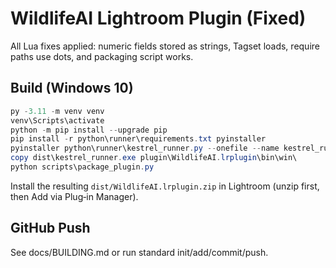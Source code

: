 # WildlifeAI Lightroom Plugin (Fixed)

All Lua fixes applied: numeric fields stored as strings, Tagset loads, require paths use dots, and packaging script works.

## Build (Windows 10)

```powershell
py -3.11 -m venv venv
venv\Scripts\activate
python -m pip install --upgrade pip
pip install -r python\runner\requirements.txt pyinstaller
pyinstaller python\runner\kestrel_runner.py --onefile --name kestrel_runner
copy dist\kestrel_runner.exe plugin\WildlifeAI.lrplugin\bin\win\
python scripts\package_plugin.py
```

Install the resulting `dist/WildlifeAI.lrplugin.zip` in Lightroom (unzip first, then Add via Plug‑in Manager).

## GitHub Push

See docs/BUILDING.md or run standard init/add/commit/push.
